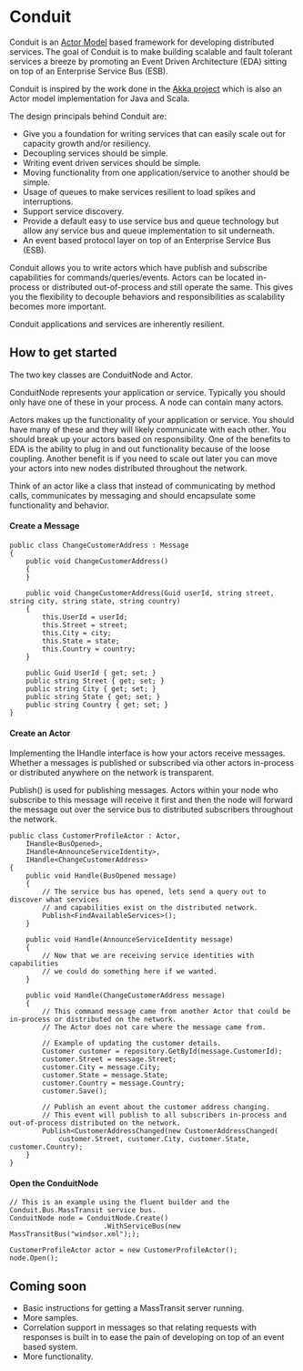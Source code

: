 # Conduit
Conduit is an [Actor Model](http://en.wikipedia.org/wiki/Actor_model) based framework for developing distributed services. 
The goal of Conduit is to make building scalable and fault tolerant services a breeze by promoting an 
Event Driven Architecture (EDA) sitting on top of an Enterprise Service Bus (ESB).

Conduit is inspired by the work done in the [Akka project](http://akka.io/) which is also an Actor model 
implementation for Java and Scala.

The design principals behind Conduit are:

* Give you a foundation for writing services that can easily scale out for capacity growth and/or resiliency.
* Decoupling services should be simple.
* Writing event driven services should be simple.
* Moving functionality from one application/service to another should be simple.
* Usage of queues to make services resilient to load spikes and interruptions.
* Support service discovery.
* Provide a default easy to use service bus and queue technology but allow any service bus and queue 
implementation to sit underneath.
* An event based protocol layer on top of an Enterprise Service Bus (ESB).

Conduit allows you to write actors which have publish and subscribe capabilities for commands/queries/events. Actors can be 
located in-process or distributed out-of-process and still operate the same. This gives you the flexibility to decouple 
behaviors and responsibilities as scalability becomes more important.

Conduit applications and services are inherently resilient.

## How to get started
The two key classes are ConduitNode and Actor.

ConduitNode represents your application or service. Typically you should only have one of these in your process.
A node can contain many actors.

Actors makes up the functionality of your application or service. You should have many of these
and they will likely communicate with each other. You should break up your actors based on
responsibility. One of the benefits to EDA is the ability to plug in and out functionality because
of the loose coupling. Another benefit is if you need to scale out later you can move your actors
into new nodes distributed throughout the network.

Think of an actor like a class that instead of communicating by method calls, communicates by messaging and 
should encapsulate some functionality and behavior.

#### Create a Message
    public class ChangeCustomerAddress : Message
    {
        public void ChangeCustomerAddress()
        {
        }

        public void ChangeCustomerAddress(Guid userId, string street, string city, string state, string country)
        {
            this.UserId = userId;
            this.Street = street;
            this.City = city;
            this.State = state;
            this.Country = country;
        }

        public Guid UserId { get; set; }
        public string Street { get; set; }
        public string City { get; set; }
        public string State { get; set; }
        public string Country { get; set; }
    }

#### Create an Actor
Implementing the IHandle interface is how your actors receive messages. Whether a messages is 
published or subscribed via other actors in-process or distributed anywhere on the network is transparent.

Publish() is used for publishing messages. Actors within your node who
subscribe to this message will receive it first and then the node will forward the message out over the 
service bus to distributed subscribers throughout the network.

    public class CustomerProfileActor : Actor, 
        IHandle<BusOpened>,
        IHandle<AnnounceServiceIdentity>,
        IHandle<ChangeCustomerAddress>
    {
        public void Handle(BusOpened message)
        {
            // The service bus has opened, lets send a query out to discover what services
            // and capabilities exist on the distributed network.
            Publish<FindAvailableServices>();
        }

        public void Handle(AnnounceServiceIdentity message)
        {
            // Now that we are receiving service identities with capabilities
            // we could do something here if we wanted.
        }

        public void Handle(ChangeCustomerAddress message)
        {
            // This command message came from another Actor that could be in-process or distributed on the network.
            // The Actor does not care where the message came from.

            // Example of updating the customer details.
            Customer customer = repository.GetById(message.CustomerId);
            customer.Street = message.Street;
            customer.City = message.City;
            customer.State = message.State;
            customer.Country = message.Country;
            customer.Save();

            // Publish an event about the customer address changing.
            // This event will publish to all subscribers in-process and out-of-process distributed on the network.            
            Publish<CustomerAddressChanged(new CustomerAddressChanged(
                customer.Street, customer.City, customer.State, customer.Country);
        }
    }

#### Open the ConduitNode
    // This is an example using the fluent builder and the Conduit.Bus.MassTransit service bus.
    ConduitNode node = ConduitNode.Create()
                           .WithServiceBus(new MassTransitBus("windsor.xml"););

    CustomerProfileActor actor = new CustomerProfileActor();
    node.Open();

## Coming soon

* Basic instructions for getting a MassTransit server running.
* More samples.
* Correlation support in messages so that relating requests with responses is built in to ease the pain of developing
on top of an event based system.
* More functionality.